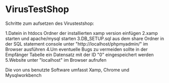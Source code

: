 # VirusTestShop

Schritte zum aufsetzen des Virustestshop:

  1.Datein in htdocs Ordner der installierten xamp version einfügen
  2.xamp starten und apache/mysql starten
  3.DB_SETUP.sql aus dem share Ordner in der SQL statement console unter "http://localhost/phpmyadmin/" im Browser ausführen
  4.Um eventuelle Bugs zu vermeiden sollte in der Empfänger Tabelle ein Datensatz mit der ID "0" eingespeichert werden
  5.Website unter "localhost" im Browser aufrufen

Die von uns benutzte Software umfasst Xamp, Chrome und Mysqlworkbench
